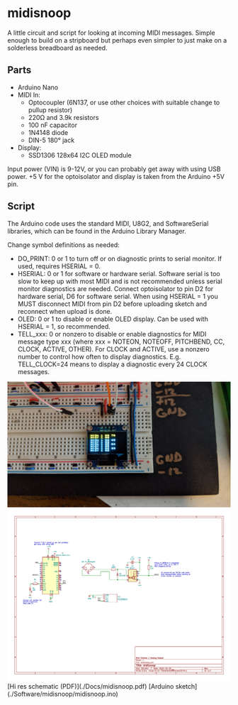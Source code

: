 # midisnoop

A little circuit and script for looking at incoming MIDI messages. Simple enough to build on a stripboard but perhaps even simpler to just make on a solderless breadboard as needed.

## Parts
* Arduino Nano
* MIDI In:
    * Optocoupler (6N137, or use other choices with suitable change to pullup resistor)
    * 220Ω and 3.9k resistors
    * 100 nF capacitor
    * 1N4148 diode
    * DIN-5 180° jack
* Display:
    * SSD1306 128x64 I2C OLED module

Input power (VIN) is 9-12V, or you can probably get away with using USB power. +5 V for the optoisolator and display is taken from the Arduino +5V pin.

## Script
The Arduino code uses the standard MIDI, U8G2, and SoftwareSerial libraries, which can be found in the Arduino Library Manager. 

Change symbol definitions as needed:

* DO_PRINT:  0 or 1 to turn off or on diagnostic prints to serial monitor. If used, requires HSERIAL = 0.
* HSERIAL:  0 or 1 for software or hardware serial. Software serial is too slow to keep up with most MIDI and is not recommended unless serial monitor diagnostics are needed. Connect optoisolator to pin D2 for hardware serial, D6 for software serial. When using HSERIAL = 1 you MUST disconnect MIDI from pin D2 before uploading sketch and reconnect when upload is done.
* OLED: 0 or 1 to disable or enable OLED display. Can be used with HSERIAL = 1, so recommended.
* TELL\_xxx: 0 or nonzero to disable or enable diagnostics for MIDI message type xxx (where xxx = NOTEON, NOTEOFF, PITCHBEND, CC, CLOCK, ACTIVE, OTHER). For CLOCK and ACTIVE, use a nonzero number to control how often to display diagnostics. E.g. TELL\_CLOCK=24 means to display a diagnostic every 24 CLOCK messages.

<img src="./Images/midisnoop.jpg" alt="Breadboard photo" width="800">
<img src="./Images/midisnoop_sch.png" alt="schematic" width="800">
[Hi res schematic (PDF)](./Docs/midisnoop.pdf) 
[Arduino sketch](./Software/midisnoop/midisnoop.ino) 

